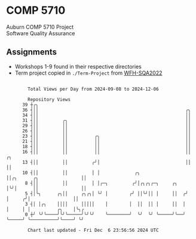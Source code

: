 # COMP 5710
Auburn COMP 5710 Project  
Software Quality Assurance

## Assignments
- Workshops 1-9 found in their respective directories
- Term project copied in `./Term-Project` from [WFH-SQA2022](https://github.com/wumphlett/WFH-SQA2022-AUBURN)

```

        Total Views per Day from 2024-09-08 to 2024-12-06

        Repository Views
      39 ┼╭╮
      36 ┤││                                                       ╭╮
      34 ┤││                                                       ││
      31 ┤││         ╭╮                                            ││
      29 ┤││         ││                                            ││
      26 ┤││         ││                                            ││
      23 ┤││         ││          ╭╮                                ││
      21 ┤││         ││          ││                                ││
      18 ┤││         ││          ││                                ││
      16 ┤││         ││          ││                                ││                          ╭╮
      13 ┤││         ││         ╭╯│                                ││                          ││
      10 ┤││         ││         │ │             ╭╮                 ││╭╮      ╭╮                ││
       8 ┤││         ││         │ │╭─╮         ╭╯│╭╮╭╮╭─╮     ╭╮   │╰╯│      ││                ││
       5 ┤│╰╮      ╭╮││     ╭╮╭╮│ ╰╯ │        ╭╯ ││╰╯││ │     ││  ╭╯  │     ╭╯│                ││
       3 ┤│ │╭╮    ││││     │││││    │        │  ││  ││ │     ││  │   │     │ │          ╭╮    │╰╮╭
       0 ┼╯ ╰╯╰────╯╰╯╰─────╯╰╯╰╯    ╰────────╯  ╰╯  ╰╯ ╰─────╯╰──╯   ╰─────╯ ╰──────────╯╰────╯ ╰╯

        Chart last updated - Fri Dec  6 23:56:56 2024 UTC
        
```
